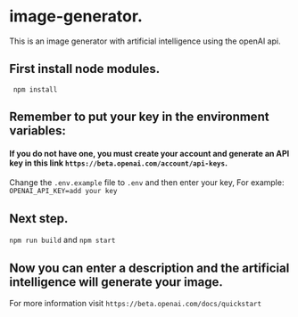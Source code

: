 # image-generator.

This is an image generator with artificial intelligence using the openAI api.

## First install node modules.

` npm install`

## Remember to put your key in the environment variables:

#### If you do not have one, you must create your account and generate an API key in this link `https://beta.openai.com/account/api-keys`.

Change the `.env.example` file to `.env` and then enter your key, For example: `OPENAI_API_KEY=add your key`

## Next step.

`npm run build` and `npm start`

## Now you can enter a description and the artificial intelligence will generate your image.

For more information visit `https://beta.openai.com/docs/quickstart`
